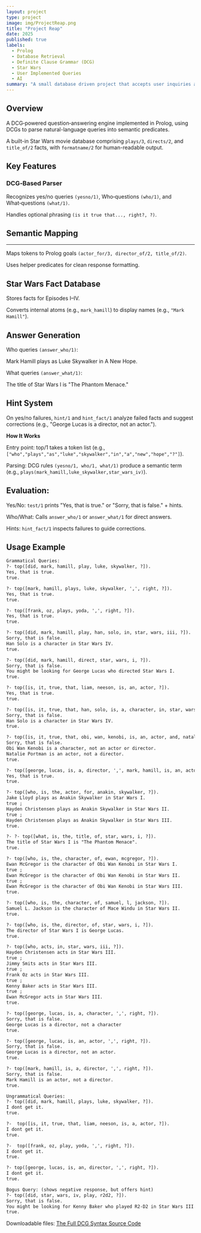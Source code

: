 ```yaml
---
layout: project
type: project
image: img/ProjectReap.png
title: "Project Reap"
date: 2025
published: true
labels:
  - Prolog
  - Database Retrieval
  - Definite Clause Grammar (DCG)
  - Star Wars
  - User Implemented Queries
  - AI
summary: "A small database driven project that accepts user inquiries and outputs an answer based on the facts of the database. Produces a right answer, if the query is right and wrong answer with a solution otherwise."
---
```

**Overview**
---
A DCG‑powered question‑answering engine implemented in Prolog, using DCGs to parse natural-language queries into semantic predicates.

A built-in Star Wars movie database comprising `plays/3`, `directs/2`, and `title_of/2` facts, with `formatname/2` for human-readable output.

**Key Features**
---
### DCG‑Based Parser

Recognizes yes/no queries `(yesno/1)`, Who‑questions `(who/1)`, and What‑questions `(what/1)`.

Handles optional phrasing `(is it true that..., right?, ?)`.

## Semantic Mapping
---
Maps tokens to Prolog goals `(actor_for/3, director_of/2, title_of/2)`.

Uses helper predicates for clean response formatting.

## Star Wars Fact Database

Stores facts for Episodes I–IV.

Converts internal atoms (e.g., `mark_hamill`) to display names (e.g., `"Mark Hamill"`).

## Answer Generation

Who queries `(answer_who/1)`:

Mark Hamill plays as Luke Skywalker in A New Hope.

What queries `(answer_what/1)`:

The title of Star Wars I is "The Phantom Menace."

## Hint System

On yes/no failures, `hint/1` and `hint_fact/1` analyze failed facts and suggest corrections (e.g., "George Lucas is a director, not an actor.").

**How It Works**

Entry point: top/1 takes a token list (e.g., `["who","plays","as","luke","skywalker","in","a","new","hope","?"]`).

Parsing: DCG rules `(yesno/1, who/1, what/1)` produce a semantic term (e.g., `plays(mark_hamill,luke_skywalker,star_wars_iv)`).

## Evaluation:

Yes/No: `test/1` prints "Yes, that is true." or "Sorry, that is false." + hints.

Who/What: Calls `answer_who/1` or `answer_what/1` for direct answers.

Hints: `hint_fact/1` inspects failures to guide corrections.

**Usage Example**
---
```txt
Grammatical Queries:
?- top([did, mark, hamill, play, luke, skywalker, ?]).
Yes, that is true.
true.

?- top([mark, hamill, plays, luke, skywalker, ',', right, ?]).
Yes, that is true.
true.

?- top([frank, oz, plays, yoda, ',', right, ?]).
Yes, that is true.
true.

?- top([did, mark, hamill, play, han, solo, in, star, wars, iii, ?]).
Sorry, that is false.
Han Solo is a character in Star Wars IV.
true.

?- top([did, mark, hamill, direct, star, wars, i, ?]).
Sorry, that is false.
You might be looking for George Lucas who directed Star Wars I.
true.

?- top([is, it, true, that, liam, neeson, is, an, actor, ?]).
Yes, that is true.
true.

?- top([is, it, true, that, han, solo, is, a, character, in, star, wars, iii]).
Sorry, that is false.
Han Solo is a character in Star Wars IV.
true.

?- top([is, it, true, that, obi, wan, kenobi, is, an, actor, and, natalie, portman, is, a, director, ?]).
Sorry, that is false.
Obi Wan Kenobi is a character, not an actor or director.
Natalie Portman is an actor, not a director.
true.

?- top([george, lucas, is, a, director, ',', mark, hamill, is, an, actor, ',', padme, amidala, is, a, character, ',', liam, neeson, is, an, actor, and, mace, windu, is, a, character, ',', right, ?]).
Yes, that is true.
true.

?- top([who, is, the, actor, for, anakin, skywalker, ?]).
Jake Lloyd plays as Anakin Skywalker in Star Wars I.
true ;
Hayden Christensen plays as Anakin Skywalker in Star Wars II.
true ;
Hayden Christensen plays as Anakin Skywalker in Star Wars III.
true.

?- ?- top([what, is, the, title, of, star, wars, i, ?]).
The title of Star Wars I is "The Phantom Menace".
true.

?- top([who, is, the, character, of, ewan, mcgregor, ?]).
Ewan McGregor is the character of Obi Wan Kenobi in Star Wars I.
true ;
Ewan McGregor is the character of Obi Wan Kenobi in Star Wars II.
true ;
Ewan McGregor is the character of Obi Wan Kenobi in Star Wars III.
true.

?- top([who, is, the, character, of, samuel, l, jackson, ?]).
Samuel L. Jackson is the character of Mace Windu in Star Wars II.
true.

?- top([who, is, the, director, of, star, wars, i, ?]).
The director of Star Wars I is George Lucas.
true.

?- top([who, acts, in, star, wars, iii, ?]).
Hayden Christensen acts in Star Wars III.
true ;
Jimmy Smits acts in Star Wars III.
true ;
Frank Oz acts in Star Wars III.
true ;
Kenny Baker acts in Star Wars III.
true ;
Ewan McGregor acts in Star Wars III.
true.

?- top([george, lucas, is, a, character, ',', right, ?]).
Sorry, that is false.
George Lucas is a director, not a character
true.

?- top([george, lucas, is, an, actor, ',', right, ?]).
Sorry, that is false.
George Lucas is a director, not an actor.
true.

?- top([mark, hamill, is, a, director, ',', right, ?]).
Sorry, that is false.
Mark Hamill is an actor, not a director.
true.

Ungrammatical Queries:
?- top([did, mark, hamill, plays, luke, skywalker, ?]).
I dont get it.
true.

?-  top([is, it, true, that, liam, neeson, is, a, actor, ?]).
I dont get it.
true.

?-  top([frank, oz, play, yoda, ',', right, ?]).
I dont get it.
true.

?- top([george, lucas, is, an, director, ',', right, ?]).
I dont get it.
true.

Bogus Query: (shows negative response, but offers hint)
?- top([did, star, wars, iv, play, r2d2, ?]).
Sorry, that is false.
You might be looking for Kenny Baker who played R2-D2 in Star Wars III.
true.
```

Downloadable files:
[The Full DCG Syntax Source Code](/assets/files/dcglloyd.pl)

